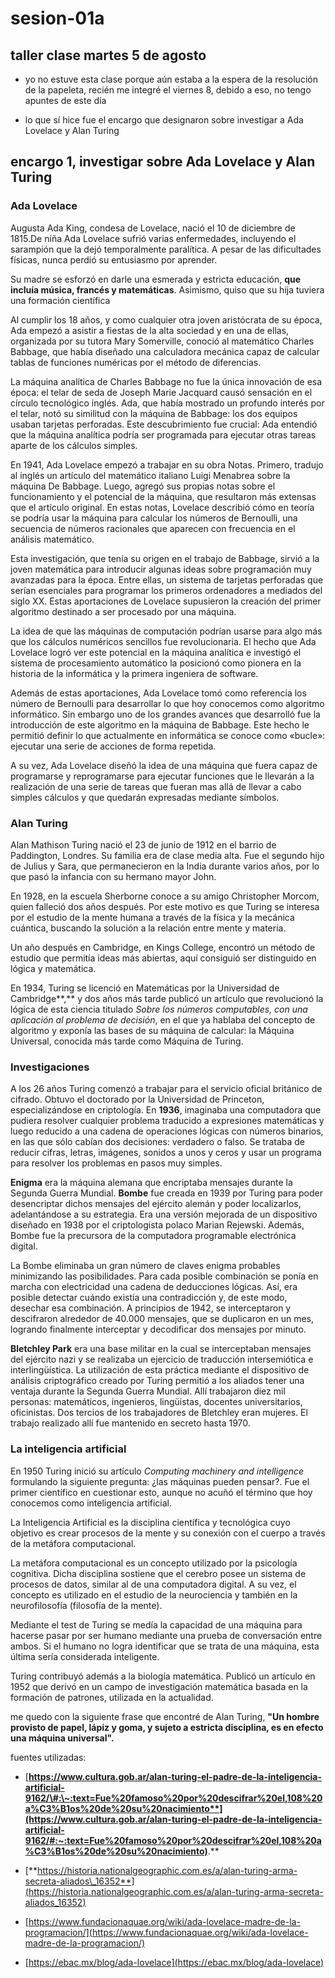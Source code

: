 # sesion-01a

## taller clase martes 5 de agosto

- yo no estuve esta clase porque aún estaba a la espera de la resolución de la papeleta, recién me integré el viernes 8, debido a eso, no tengo apuntes de este día

- lo que sí hice fue el encargo que designaron sobre investigar a Ada Lovelace y Alan Turing

## encargo 1, investigar sobre Ada Lovelace y Alan Turing

 ### Ada Lovelace

Augusta Ada King, condesa de Lovelace, nació el 10 de diciembre de 1815.De niña Ada Lovelace sufrió varias enfermedades, incluyendo el sarampión que la dejó temporalmente paralítica. A pesar de las dificultades físicas, nunca perdió su entusiasmo por aprender.

Su madre se esforzó en darle una esmerada y estricta educación, **que incluía música, francés y matemáticas**. Asimismo, quiso que su hija tuviera una formación científica

Al cumplir los 18 años, y como cualquier otra joven aristócrata de su época, Ada empezó a asistir a fiestas de la alta sociedad y en una de ellas, organizada por su tutora Mary Somerville, conoció al matemático Charles Babbage, que había diseñado una calculadora mecánica capaz de calcular tablas de funciones numéricas por el método de diferencias.

La máquina analítica de Charles Babbage no fue la única innovación de esa época: el telar de seda de Joseph Marie Jacquard causó sensación en el círculo tecnológico inglés. Ada, que había mostrado un profundo interés por el telar, notó su similitud con la máquina de Babbage: los dos equipos usaban tarjetas perforadas. Este descubrimiento fue crucial: Ada entendió que la máquina analítica podría ser programada para ejecutar otras tareas aparte de los cálculos simples.

En 1941, Ada Lovelace empezó a trabajar en su obra Notas. Primero, tradujo al inglés un artículo del matemático italiano Luigi Menabrea sobre la máquina De Babbage. Luego, agregó sus propias notas sobre el funcionamiento y el potencial de la máquina, que resultaron más extensas que el artículo original. En estas notas, Lovelace describió cómo en teoría se podría usar la máquina para calcular los números de Bernoulli, una secuencia de números racionales que aparecen con frecuencia en el análisis matemático.

Esta investigación, que tenía su origen en el trabajo de Babbage, sirvió a la joven matemática para introducir algunas ideas sobre programación muy avanzadas para la época. Entre ellas, un sistema de tarjetas perforadas que serían esenciales para programar los primeros ordenadores a mediados del siglo XX. Estas aportaciones de Lovelace supusieron la creación del primer algoritmo destinado a ser procesado por una máquina.

La idea de que las máquinas de computación podrían usarse para algo más que los cálculos numéricos sencillos fue revolucionaria. El hecho que Ada Lovelace logró ver este potencial en la máquina analítica e investigó el sistema de procesamiento automático la posicionó como pionera en la historia de la informática y la primera ingeniera de software.

Además de estas aportaciones, Ada Lovelace tomó como referencia los número de Bernoulli para desarrollar lo que hoy conocemos como algoritmo informático. Sin embargo uno de los grandes avances que desarrolló fue la introducción de este algoritmo en la máquina de Babbage. Este hecho le permitió definir lo que actualmente en informática se conoce como «bucle»: ejecutar una serie de acciones de forma repetida.

A su vez, Ada Lovelace diseñó la idea de una máquina que fuera capaz de programarse y reprogramarse para ejecutar funciones que le llevarán a la realización de una serie de tareas que fueran mas allá de llevar a cabo simples cálculos y que quedarán expresadas mediante símbolos.


### Alan Turing 

Alan Mathison Turing nació el 23 de junio de 1912 en el barrio de Paddington, Londres. Su familia era de clase media alta. Fue el segundo hijo de Julius y Sara, que permanecieron en la India durante varios años, por lo que pasó la infancia con su hermano mayor John.

En 1928, en la escuela Sherborne conoce a su amigo Christopher Morcom, quien falleció dos años después.  Por este motivo es que Turing se interesa por el estudio de la mente humana a través de la física y la mecánica cuántica, buscando la solución a la relación entre mente y materia. 

Un año después en Cambridge, en Kings College, encontró un método de estudio que permitía ideas más abiertas, aquí consiguió ser distinguido en lógica y matemática.

En 1934, Turing se licenció en Matemáticas por la Universidad de Cambridge**,** y dos años más tarde publicó un artículo que revolucionó la lógica de esta ciencia titulado *Sobre los números computables, con una aplicación al problema de decisión*, en el que ya hablaba del concepto de algoritmo y exponía las bases de su máquina de calcular: la Máquina Universal, conocida más tarde como Máquina de Turing.

### Investigaciones

A los 26 años Turing comenzó a trabajar para el servicio oficial británico de cifrado. Obtuvo el doctorado por la Universidad de Princeton, especializándose en criptología. En **1936**, imaginaba una computadora que pudiera resolver cualquier problema traducido a expresiones matemáticas y luego reducido a una cadena de operaciones lógicas con números binarios, en las que sólo cabían dos decisiones: verdadero o falso. Se trataba de reducir cifras, letras, imágenes, sonidos a unos y ceros y usar un programa para resolver los problemas en pasos muy simples.

**Enigma** era la máquina alemana que encriptaba mensajes durante la Segunda Guerra Mundial. **Bombe** fue creada en 1939 por Turing para poder desencriptar dichos mensajes del ejército alemán y poder localizarlos, adelantándose a su estrategia. Era una versión mejorada de un dispositivo diseñado en 1938 por el criptologista polaco Marian Rejewski. Además, Bombe fue la precursora de la computadora programable electrónica digital.

La Bombe eliminaba un gran número de claves enigma probables minimizando las posibilidades. Para cada posible combinación se ponía en marcha con electricidad una cadena de deducciones lógicas. Así, era posible detectar cuándo existía una contradicción y, de este modo, desechar esa combinación. A principios de 1942, se interceptaron y descifraron alrededor de 40.000 mensajes, que se duplicaron en un mes, logrando finalmente interceptar y decodificar dos mensajes por minuto.

**Bletchley Park** era una base militar en la cual se interceptaban mensajes del ejército nazi y se realizaba un ejercicio de traducción intersemiótica e interlingüística. La utilización de esta práctica mediante el dispositivo de análisis criptográfico creado por Turing permitió a los aliados tener una ventaja durante la Segunda Guerra Mundial. Allí trabajaron diez mil personas: matemáticos, ingenieros, lingüistas, docentes universitarios, oficinistas. Dos tercios de los trabajadores de Bletchley eran mujeres. El trabajo realizado allí fue mantenido en secreto hasta 1970\.

### **La inteligencia artificial**

En 1950 Turing inició su artículo *Computing machinery and intelligence* formulando la siguiente pregunta: ¿las máquinas pueden pensar?. Fue el primer científico en cuestionar esto, aunque no acuñó el término que hoy conocemos como inteligencia artificial.

La Inteligencia Artificial es la disciplina científica y tecnológica cuyo objetivo es crear procesos de la mente y su conexión con el cuerpo a través de la metáfora computacional.

La metáfora computacional es un concepto utilizado por la psicología cognitiva. Dicha disciplina sostiene que el cerebro posee un sistema de procesos de datos, similar al de una computadora digital. A su vez, el concepto es utilizado en el estudio de la neurociencia y también en la neurofilosofía (filosofía de la mente).

Mediante el test de Turing se medía la capacidad de una máquina para hacerse pasar por ser humano mediante una prueba de conversación entre ambos. Si el humano no logra identificar que se trata de una máquina, esta última sería considerada inteligente.

Turing contribuyó además a la biología matemática. Publicó un artículo en 1952 que derivó en un campo de investigación matemática basada en la formación de patrones, utilizada en la actualidad.

me quedo con la siguiente frase que encontré de Alan Turing, **"Un hombre provisto de papel, lápiz y goma, y sujeto a estricta disciplina, es en efecto una máquina universal".**

fuentes utilizadas: 
- [**https://www.cultura.gob.ar/alan-turing-el-padre-de-la-inteligencia-artificial-9162/\#:\~:text=Fue%20famoso%20por%20descifrar%20el,108%20a%C3%B1os%20de%20su%20nacimiento**](https://www.cultura.gob.ar/alan-turing-el-padre-de-la-inteligencia-artificial-9162/#:~:text=Fue%20famoso%20por%20descifrar%20el,108%20a%C3%B1os%20de%20su%20nacimiento)**.**

- [**https://historia.nationalgeographic.com.es/a/alan-turing-arma-secreta-aliados\_16352**](https://historia.nationalgeographic.com.es/a/alan-turing-arma-secreta-aliados_16352)

- [https://www.fundacionaquae.org/wiki/ada-lovelace-madre-de-la-programacion/](https://www.fundacionaquae.org/wiki/ada-lovelace-madre-de-la-programacion/)

- [https://ebac.mx/blog/ada-lovelace](https://ebac.mx/blog/ada-lovelace)


